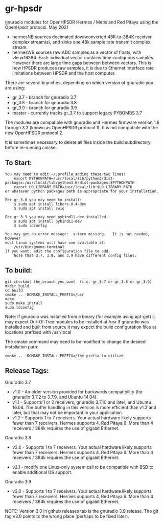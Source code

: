gr-hpsdr
========

gnuradio modules for OpenHPSDR Hermes / Metis and Red Pitaya using the OpenHpsdr protocol.   May 2021

* hermesNB  sources decimated downconverted 48K-to-384K receiver complex stream(s), and sinks one 48k sample rate transmit complex stream.
* hermesWB  sources raw ADC samples as a vector of floats, with vlen=16384. Each individual vector contains time contiguous samples. However there are large time gaps between between vectors. This is how HPSDR produces raw samples, it is due to Ethernet interface rate limitations between HPSDR and the host computer.

There are several branches, depending on which version of gnuradio you are using:
* gr_3.7 - branch for gnuradio 3.7
* gr_3.8 - branch for gnuradio 3.8
* gr_3.9 - branch for gnuradio 3.9
* master - currently tracks gr_3.7 to support legacy PYBOMBS 3.7

The modules are compatible with gnuradio and Hermes firmware version 1.8 through 3.2 (known as OpenHPSDR
protocol 1). It is not compatible with the new OpenHPSDR protocol 2.

It is sometimes necessary to delete all files inside the build subdirectory before re-running cmake.


To Start:
---------

	You may need to edit ~/.profile adding these two lines:
		export PYTHONPATH=/usr/local/lib/python3/dist-packages:/usr/local/lib/python3.6/dist-packages:$PYTHONPATH
		export LD_LIBRARY_PATH=/usr/local/lib:$LD_LIBRARY_PATH
	or whatever python packages path is appropriate for your installation.
	
	For gr_3.8 you may need to install:
		$ sudo apt install liborc-0.4-dev
		$ sudo apt install swig
		
	For gr_3.9 you may need pybind11-dev installed.
		$ sudo apt install pybind11-dev
		$ sudo ldconfig
		
	You may get an error message:  x-term missing.   It is not needed, however
	most Linux systems will have one available at:
		/usr/bin/gnome-terminal
	If you want, edit the configuration file to add.
		Note that 3.7, 3.8, and 3.9 have different config files.
		


To build:
---------

	git checkout the_branch_you_want  (i.e. gr_3.7 or gr_3.8 or gr_3.9)
    mkdir build 
    cd build 
    cmake .. -DCMAKE_INSTALL_PREFIX=/usr
    make 
    sudo make install 
    sudo ldconfig 

Note: If gnuradio was installed from a binary (for example using apt-get) it may expect Out-Of-Tree modules to be installed at /usr    If gnuradio was installed and built from source
it may expect the build configuration files at locations prefixed with  /usr/local 

The cmake command may need to be modified to change the desired installation path:

    cmake .. -DCMAKE_INSTALL_PREFIX=/the-prefix-to-utilize


Release Tags:
-------------

Gnuradio 3.7

* v1.0 - An older version provided for backwards compatibility (for gnuradio 3.7.2 to 3.7.9, and Ubuntu 14.04).
* v1.1 - Supports 1 or 2 receivers, gnuradio 3.7.10 and later, and Ubuntu 16.04. The buffer handling in this version is more efficient than v1.2 and later, but that may not be important in your application.
* v1.2 - Supports 1 to 7 receivers. Your actual hardware likely supports fewer than 7 receivers. Hermes supports 4, Red Pitaya 6. More than 4 receivers / 384k requires the use of gigabit Ethernet.

Gnuradio 3.8

* v2.0 - Supports 1 to 7 receivers. Your actual hardware likely supports fewer than 7 receivers. Hermes supports 4, Red Pitaya 6. More than 4 receivers / 384k requires the use of gigabit Ethernet.

* v2.1 - modify one Linux-only system call to be compatible with BSD to enable additional OS support.


Gnuradio 3.9

* v3.0 - Supports 1 to 7 receivers. Your actual hardware likely supports fewer than 7 receivers. Hermes supports 4, Red Pitaya 6. More than 4 receivers / 384k requires the use of gigabit Ethernet.

NOTE: Version 3.0 in github releases tab is the gnuradio 3.9 release. The git tag v3.0 points to the wrong place (perhaps to be fixed later).

